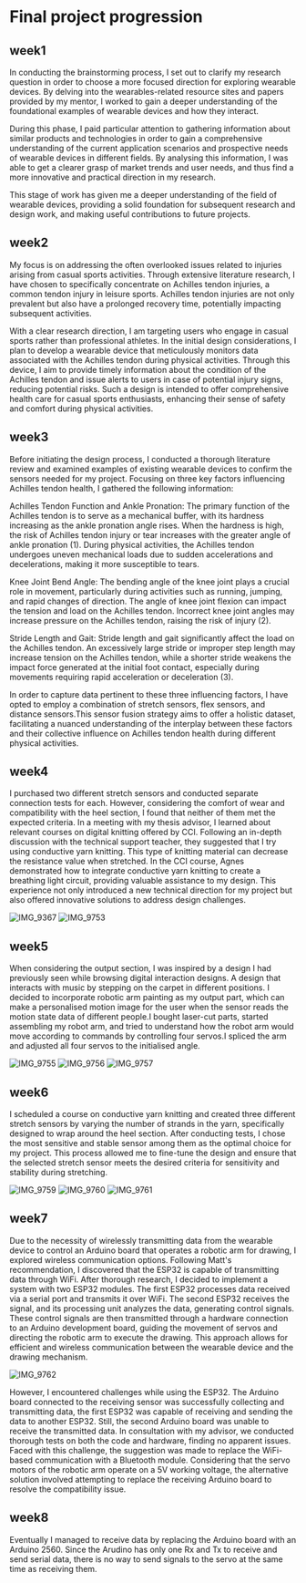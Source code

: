 # Final project progression
## week1
In conducting the brainstorming process, I set out to clarify my research question in order to choose a more focused direction for exploring wearable devices. By delving into the wearables-related resource sites and papers provided by my mentor, I worked to gain a deeper understanding of the foundational examples of wearable devices and how they interact.

During this phase, I paid particular attention to gathering information about similar products and technologies in order to gain a comprehensive understanding of the current application scenarios and prospective needs of wearable devices in different fields. By analysing this information, I was able to get a clearer grasp of market trends and user needs, and thus find a more innovative and practical direction in my research.

This stage of work has given me a deeper understanding of the field of wearable devices, providing a solid foundation for subsequent research and design work, and making useful contributions to future projects.

## week2
My focus is on addressing the often overlooked issues related to injuries arising from casual sports activities. Through extensive literature research, I have chosen to specifically concentrate on Achilles tendon injuries, a common tendon injury in leisure sports. Achilles tendon injuries are not only prevalent but also have a prolonged recovery time, potentially impacting subsequent activities.

With a clear research direction, I am targeting users who engage in casual sports rather than professional athletes. In the initial design considerations, I plan to develop a wearable device that meticulously monitors data associated with the Achilles tendon during physical activities. Through this device, I aim to provide timely information about the condition of the Achilles tendon and issue alerts to users in case of potential injury signs, reducing potential risks. Such a design is intended to offer comprehensive health care for casual sports enthusiasts, enhancing their sense of safety and comfort during physical activities.

## week3
Before initiating the design process, I conducted a thorough literature review and examined examples of existing wearable devices to confirm the sensors needed for my project. Focusing on three key factors influencing Achilles tendon health, I gathered the following information:

Achilles Tendon Function and Ankle Pronation:
The primary function of the Achilles tendon is to serve as a mechanical buffer, with its hardness increasing as the ankle pronation angle rises. When the hardness is high, the risk of Achilles tendon injury or tear increases with the greater angle of ankle pronation (1). During physical activities, the Achilles tendon undergoes uneven mechanical loads due to sudden accelerations and decelerations, making it more susceptible to tears.

Knee Joint Bend Angle:
The bending angle of the knee joint plays a crucial role in movement, particularly during activities such as running, jumping, and rapid changes of direction. The angle of knee joint flexion can impact the tension and load on the Achilles tendon. Incorrect knee joint angles may increase pressure on the Achilles tendon, raising the risk of injury (2).

Stride Length and Gait:
Stride length and gait significantly affect the load on the Achilles tendon. An excessively large stride or improper step length may increase tension on the Achilles tendon, while a shorter stride weakens the impact force generated at the initial foot contact, especially during movements requiring rapid acceleration or deceleration (3).


In order to capture data pertinent to these three influencing factors, I have opted to employ a combination of stretch sensors, flex sensors, and distance sensors.This sensor fusion strategy aims to offer a holistic dataset, facilitating a nuanced understanding of the interplay between these factors and their collective influence on Achilles tendon health during different physical activities.

## week4
I purchased two different stretch sensors and conducted separate connection tests for each. However, considering the comfort of wear and compatibility with the heel section, I found that neither of them met the expected criteria. In a meeting with my thesis advisor, I learned about relevant courses on digital knitting offered by CCI. Following an in-depth discussion with the technical support teacher, they suggested that I try using conductive yarn knitting. This type of knitting material can decrease the resistance value when stretched. In the CCI course, Agnes demonstrated how to integrate conductive yarn knitting to create a breathing light circuit, providing valuable assistance to my design. This experience not only introduced a new technical direction for my project but also offered innovative solutions to address design challenges.

![IMG_9367](https://github.com/yqh022/final-project/assets/119873931/cf59205a-9c48-46a2-833e-ee22d579bbeb)
![IMG_9753](https://github.com/yqh022/final-project/assets/119873931/11dea43d-f738-41a8-8113-2fc499d07451)

## week5
When considering the output section, I was inspired by a design I had previously seen while browsing digital interaction designs. A design that interacts with music by stepping on the carpet in different positions. I decided to incorporate robotic arm painting as my output part, which can make a personalised motion image for the user when the sensor reads the motion state data of different people.I bought laser-cut parts, started assembling my robot arm, and tried to understand how the robot arm would move according to commands by controlling four servos.I spliced the arm and adjusted all four servos to the initialised angle.

![IMG_9755](https://github.com/yqh022/final-project/assets/119873931/65758070-fc8e-4696-b907-aae8f85e2c2b)
![IMG_9756](https://github.com/yqh022/final-project/assets/119873931/5d188343-fa03-41ec-8e5b-5448d8f3abec)
![IMG_9757](https://github.com/yqh022/final-project/assets/119873931/fdd288a1-a08f-4e76-84da-babb8b2be4db)

## week6
I scheduled a course on conductive yarn knitting and created three different stretch sensors by varying the number of strands in the yarn, specifically designed to wrap around the heel section. After conducting tests, I chose the most sensitive and stable sensor among them as the optimal choice for my project. This process allowed me to fine-tune the design and ensure that the selected stretch sensor meets the desired criteria for sensitivity and stability during stretching.

![IMG_9759](https://github.com/yqh022/final-project/assets/119873931/6874a43d-160f-467d-b469-8f678c05440b)
![IMG_9760](https://github.com/yqh022/final-project/assets/119873931/e643cfc5-17d0-42b5-9872-6b2ebb29a487)
![IMG_9761](https://github.com/yqh022/final-project/assets/119873931/d38f0791-223d-4080-9d5f-2862051abaf9)

## week7
Due to the necessity of wirelessly transmitting data from the wearable device to control an Arduino board that operates a robotic arm for drawing, I explored wireless communication options. Following Matt's recommendation, I discovered that the ESP32 is capable of transmitting data through WiFi. After thorough research, I decided to implement a system with two ESP32 modules. The first ESP32 processes data received via a serial port and transmits it over WiFi. The second ESP32 receives the signal, and its processing unit analyzes the data, generating control signals. These control signals are then transmitted through a hardware connection to an Arduino development board, guiding the movement of servos and directing the robotic arm to execute the drawing. This approach allows for efficient and wireless communication between the wearable device and the drawing mechanism.

![IMG_9762](https://github.com/yqh022/final-project/assets/119873931/4456cbb4-2e84-4f5b-b723-30765dd09bab)

However, I encountered challenges while using the ESP32. The Arduino board connected to the receiving sensor was successfully collecting and transmitting data, the first ESP32 was capable of receiving and sending the data to another ESP32. Still, the second Arduino board was unable to receive the transmitted data. In consultation with my advisor, we conducted thorough tests on both the code and hardware, finding no apparent issues. Faced with this challenge, the suggestion was made to replace the WiFi-based communication with a Bluetooth module. Considering that the servo motors of the robotic arm operate on a 5V working voltage, the alternative solution involved attempting to replace the receiving Arduino board to resolve the compatibility issue.

## week8
Eventually I managed to receive data by replacing the Arduino board with an Arduino 2560. Since the Arudino has only one Rx and Tx to receive and send serial data, there is no way to send signals to the servo at the same time as receiving them.
